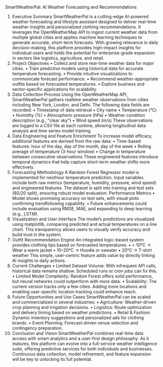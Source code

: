 SmartWeatherPal: AI Weather Forecasting and Recommendations

1. Executive Summary SmartWeatherPal is a cutting-edge AI-powered weather forecasting and lifestyle assistant designed to deliver real-time weather insights and personalized clothing recommendations. It leverages the OpenWeatherMap API to ingest current weather data from multiple global cities and applies machine learning techniques to generate accurate, short-term forecasts. With growing relevance in daily decision-making, this platform provides high-impact insights for individual users and holds the potential for enterprise-grade expansion in sectors like logistics, agriculture, and retail. 
2. Project Objectives 
•	Collect and store real-time weather data for major cities. 
•	Train predictive models using historical data for accurate temperature forecasting. 
•	Provide intuitive visualizations to communicate forecast performance. 
•	Recommend weather-appropriate outfits based on forecasted temperatures. 
•	Explore business and sector-specific applications for scalability. 
3.	Data Collection Process Using the OpenWeatherMap API, SmartWeatherPal gathers realtime weather observations from cities including New York, London, and Delhi. The following data fields are recorded: 
•	Timestamp of data retrieval 
•	City name 
•	Temperature (°C) 
•	Humidity (%) 
•	Atmospheric pressure (hPa) 
•	Weather condition description (e.g., "clear sky") 
•	Wind speed (m/s) 
These observations are logged to a CSV file at each runtime, allowing longitudinal data analysis and time series model training. 
4.	Data Engineering and Feature Enrichment To increase model efficacy, additional features are derived from the raw data: 
•	Time-based features: hour of the day, day of the month, day of the week 
•	Rolling average of temperature (3-hour window) 
•	Change in temperature between consecutive observations 
These engineered features introduce temporal dynamics that help capture short-term weather shifts more effectively. 
5.	Forecasting Methodology A Random Forest Regressor model is implemented for nexthour temperature prediction. Input variables include both raw metrics (temperature, humidity, pressure, wind speed) and engineered features. The dataset is split into training and test sets (80/20 split), ensuring robust model evaluation. 
Performance Metrics 
•	Model shows promising accuracy on test sets, with visual plots confirming trendfollowing capability. 
•	Future enhancements could include evaluation using RMSE, MAE, and expanding to deep learning (e.g., LSTM). 
6.	Visualization and User Interface The model’s predictions are visualized using matplotlib, comparing predicted and actual temperatures on a line chart. This transparency allows users to visually verify accuracy and build trust in the system. 
7.	Outfit Recommendation Engine An integrated logic-based system provides clothing tips based on forecasted temperatures: 
•	< 10°C →   Wear a warm jacket 
•	10–20°C →   Hoodie or sweater 
•	20°C →   T-shirt weather 
This simple, user-centric feature adds value by directly linking AI insights to daily actions. 
8. Current Challenges 
•	Limited Dataset Volume: With infrequent API calls, historical data remains shallow. Scheduled runs or cron jobs can fix this. 
•	Limited Model Complexity: Random Forest offers solid performance, but neural networks could outperform with more data. 
•	Scalability: The current version tracks only a few cities. Adding more locations and enabling user-specific location tracking could enhance reach. 
9.	Future Opportunities and Use Cases SmartWeatherPal can be scaled and commercialized in several industries: 
•	Agriculture: Weather-driven crop planning and irrigation decisions. 
•	Logistics: Route optimization and delivery timing based on weather predictions. 
•	Retail & Fashion: Dynamic inventory suggestions and personalized ads for clothing brands. 
•	Event Planning: Forecast-driven venue selection and contingency preparation. 
10.	Conclusion and Vision SmartWeatherPal combines real-time data access with smart analytics and a user-first design philosophy. As it matures, this platform can evolve into a full-service weather intelligence suite, offering predictive services for both individuals and businesses. Continuous data collection, model refinement, and feature expansion will be key to unlocking its full potential. 
